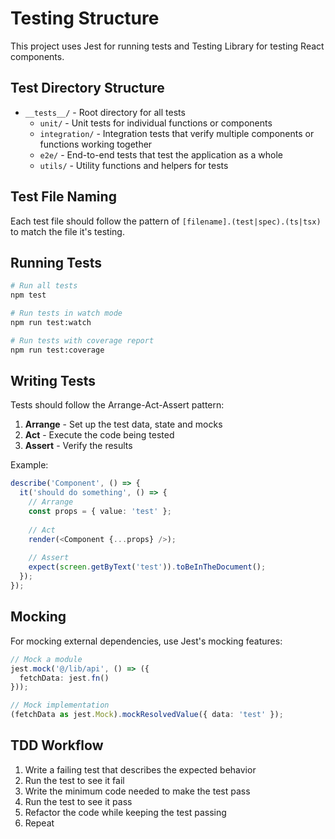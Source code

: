 # Testing Structure

This project uses Jest for running tests and Testing Library for testing React components.

## Test Directory Structure

- `__tests__/` - Root directory for all tests
  - `unit/` - Unit tests for individual functions or components
  - `integration/` - Integration tests that verify multiple components or functions working together
  - `e2e/` - End-to-end tests that test the application as a whole
  - `utils/` - Utility functions and helpers for tests

## Test File Naming

Each test file should follow the pattern of `[filename].(test|spec).(ts|tsx)` to match the file it's testing.

## Running Tests

```bash
# Run all tests
npm test

# Run tests in watch mode
npm run test:watch

# Run tests with coverage report
npm run test:coverage
```

## Writing Tests

Tests should follow the Arrange-Act-Assert pattern:

1. **Arrange** - Set up the test data, state and mocks
2. **Act** - Execute the code being tested
3. **Assert** - Verify the results

Example:

```typescript
describe('Component', () => {
  it('should do something', () => {
    // Arrange
    const props = { value: 'test' };
    
    // Act
    render(<Component {...props} />);
    
    // Assert
    expect(screen.getByText('test')).toBeInTheDocument();
  });
});
```

## Mocking

For mocking external dependencies, use Jest's mocking features:

```typescript
// Mock a module
jest.mock('@/lib/api', () => ({
  fetchData: jest.fn()
}));

// Mock implementation
(fetchData as jest.Mock).mockResolvedValue({ data: 'test' });
```

## TDD Workflow

1. Write a failing test that describes the expected behavior
2. Run the test to see it fail
3. Write the minimum code needed to make the test pass
4. Run the test to see it pass
5. Refactor the code while keeping the test passing
6. Repeat 